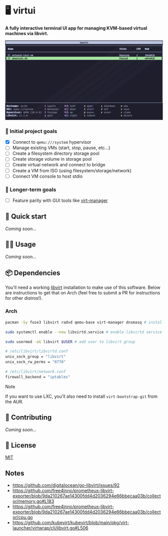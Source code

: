 # 🖥️ virtui

**A fully interactive terminal UI app for managing KVM-based virtual machines via libvirt.**

![screenshot of guests view](screenshot.png)

### 🎯 Initial project goals

- [x] Connect to `qemu:///system` hypervisor
- [ ] Manage existing VMs (start, stop, pause, etc...)
- [ ] Create a filesystem directory storage pool
- [ ] Create storage volume in storage pool
- [ ] Create virtual network and connect to bridge
- [ ] Create a VM from ISO (using filesystem/storage/network)
- [ ] Connect VM console to host stdio

### 👑 Longer-term goals

- [ ] Feature parity with GUI tools like <a href="https://virt-manager.org/" target="_blank">virt-manager</a>


## 🚀 Quick start

_Coming soon..._


## 👩‍💻 Usage

_Coming soon..._


## 📦️ Dependencies

You'll need a working [libvirt](https://libvirt.org/) installation to make use of this software. Below are instructions to get that on Arch (feel free to submit a PR for instructions for other distros!).

### Arch

```sh
pacman -Sy fuse3 libvirt radvd qemu-base virt-manager dnsmasq # install dependencies
```

```sh
sudo systemctl enable --now libvirtd.service # enable libvirtd service
```

```sh
sudo usermod -aG libvirt $USER # add user to libvirt group
```

```sh
# /etc/libvirt/libvirtd.conf
unix_sock_group = "libvirt"
unix_sock_rw_perms = "0770"
```

```sh
# /etc/libvirt/network.conf
firewall_backend = "iptables"
```
> [!NOTE]  
> If you want to use LXC, you'll also need to install `virt-bootstrap-git` from the AUR.



## 🤝 Contributing

_Coming soon..._


## 📃 License

[MIT](https://github.com/nixpig/virtui?tab=MIT-1-ov-file)

## Notes
- https://github.com/digitalocean/go-libvirt/issues/92
- https://github.com/free4inno/prometheus-libvirt-exporter/blob/9da210267ae14300fdd4d2036294e66bbecaa03b/collector/memory.go#L183
- https://github.com/free4inno/prometheus-libvirt-exporter/blob/9da210267ae14300fdd4d2036294e66bbecaa03b/collector/cpu.go
- https://github.com/kubevirt/kubevirt/blob/main/pkg/virt-launcher/virtwrap/cli/libvirt.go#L506
